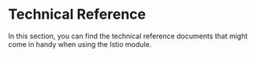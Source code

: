# Technical Reference

In this section, you can find the technical reference documents that might come in handy when using the Istio module.